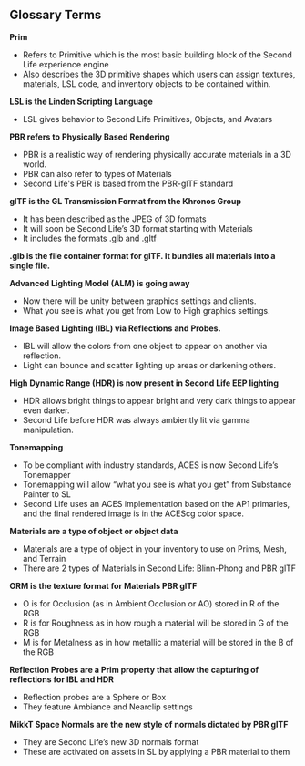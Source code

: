 ## Glossary Terms

**Prim**
 - Refers to Primitive which is the most basic building block of the Second Life experience engine
 - Also describes the 3D primitive shapes which users can assign textures, materials, LSL code, and inventory objects to be contained within.

**LSL is the Linden Scripting Language**
 - LSL gives behavior to Second Life Primitives, Objects, and Avatars

**PBR refers to Physically Based Rendering**
 - PBR is a realistic way of rendering physically accurate materials in a 3D world.
 - PBR can also refer to types of Materials
 - Second Life's PBR is based from the PBR-glTF standard

**glTF is the GL Transmission Format from the Khronos Group**
 - It has been described as the JPEG of 3D formats
 - It will soon be Second Life’s 3D format starting with Materials
 - It includes the formats .glb and .gltf

**.glb is the file container format for glTF. It bundles all materials into a single file.**

**Advanced Lighting Model (ALM) is going away**
 - Now there will be unity between graphics settings and clients.
 - What you see is what you get from Low to High graphics settings.

**Image Based Lighting (IBL) via Reflections and Probes.**
 - IBL will allow the colors from one object to appear on another via reflection.
 - Light can bounce and scatter lighting up areas or darkening others.

**High Dynamic Range (HDR) is now present in Second Life EEP lighting**
 - HDR allows bright things to appear bright and very dark things to appear even darker.
 - Second Life before HDR was always ambiently lit via gamma manipulation. 

**Tonemapping**
 - To be compliant with industry standards, ACES is now Second Life’s Tonemapper
 - Tonemapping will allow “what you see is what you get” from Substance Painter to SL
 - Second Life uses an ACES implementation based on the AP1 primaries, and the final rendered image is in the ACEScg color space.

**Materials are a type of object or object data**
 - Materials are a type of object in your inventory to use on Prims, Mesh, and Terrain
 - There are 2 types of Materials in Second Life: Blinn-Phong and PBR glTF

**ORM is the texture format for Materials PBR glTF**
 - O is for Occlusion (as in Ambient Occlusion or AO) stored in R of the RGB
 - R is for Roughness as in how rough a material will be stored in G of the RGB
 - M is for Metalness as in how metallic a material will be stored in the B of the RGB
	
**Reflection Probes are a Prim property that allow the capturing of reflections for IBL and HDR**
 - Reflection probes are a Sphere or Box
 - They feature Ambiance and Nearclip settings

**MikkT Space Normals are the new style of normals dictated by PBR glTF** 
 - They are Second Life’s new 3D normals format
 - These are activated on assets in SL by applying a PBR material to them
